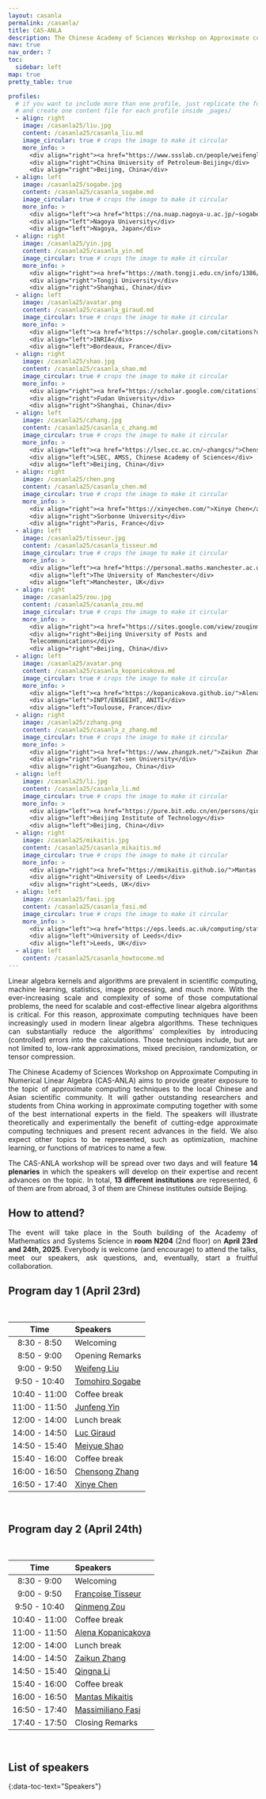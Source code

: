 ```yaml
---
layout: casanla
permalink: /casanla/
title: CAS-ANLA
description: The Chinese Academy of Sciences Workshop on Approximate computing in Numerical Linear Algebra (2025 Edition).
nav: true
nav_order: 7
toc:
  sidebar: left
map: true
pretty_table: true

profiles:
  # if you want to include more than one profile, just replicate the following block
  # and create one content file for each profile inside _pages/
  - align: right
    image: /casanla25/liu.jpg
    content: /casanla25/casanla_liu.md
    image_circular: true # crops the image to make it circular
    more_info: >
      <div align="right"><a href="https://www.ssslab.cn/people/weifengliu.html">Weifeng Liu</a></div>
      <div align="right">China University of Petroleum-Beijing</div>
      <div align="right">Beijing, China</div>
  - align: left
    image: /casanla25/sogabe.jpg
    content: /casanla25/casanla_sogabe.md
    image_circular: true # crops the image to make it circular
    more_info: >
      <div align="left"><a href="https://na.nuap.nagoya-u.ac.jp/~sogabe/sogabe_e.html">Tomohiro Sogabe</a></div>
      <div align="left">Nagoya University</div>
      <div align="left">Nagoya, Japan</div>
  - align: right
    image: /casanla25/yin.jpg
    content: /casanla25/casanla_yin.md
    image_circular: true # crops the image to make it circular
    more_info: >
      <div align="right"><a href="https://math.tongji.edu.cn/info/1386/7735.htm">Junfeng Yin</a></div>
      <div align="right">Tongji University</div>
      <div align="right">Shanghai, China</div>
  - align: left
    image: /casanla25/avatar.png
    content: /casanla25/casanla_giraud.md
    image_circular: true # crops the image to make it circular
    more_info: >
      <div align="left"><a href="https://scholar.google.com/citations?user=NIbqWDEAAAAJ&hl=fr">Luc Giraud</a></div>
      <div align="left">INRIA</div>
      <div align="left">Bordeaux, France</div>
  - align: right
    image: /casanla25/shao.jpg
    content: /casanla25/casanla_shao.md
    image_circular: true # crops the image to make it circular
    more_info: >
      <div align="right"><a href="https://scholar.google.com/citations?user=yk0MnRQAAAAJ&hl=en">Meiyue Shao</a></div>
      <div align="right">Fudan University</div>
      <div align="right">Shanghai, China</div>
  - align: left
    image: /casanla25/czhang.jpg
    content: /casanla25/casanla_c_zhang.md
    image_circular: true # crops the image to make it circular
    more_info: >
      <div align="left"><a href="https://lsec.cc.ac.cn/~zhangcs/">Chensong Zhang</a></div>
      <div align="left">LSEC, AMSS, Chinese Academy of Sciences</div>
      <div align="left">Beijing, China</div>
  - align: right
    image: /casanla25/chen.png
    content: /casanla25/casanla_chen.md
    image_circular: true # crops the image to make it circular
    more_info: >
      <div align="right"><a href="https://xinyechen.com/">Xinye Chen</a></div>
      <div align="right">Sorbonne University</div>
      <div align="right">Paris, France</div>
  - align: left
    image: /casanla25/tisseur.jpg
    content: /casanla25/casanla_tisseur.md
    image_circular: true # crops the image to make it circular
    more_info: >
      <div align="left"><a href="https://personal.maths.manchester.ac.uk/tisseur/">Françoise Tisseur</a></div>
      <div align="left">The University of Manchester</div>
      <div align="left">Manchester, UK</div>
  - align: right
    image: /casanla25/zou.jpg
    content: /casanla25/casanla_zou.md
    image_circular: true # crops the image to make it circular
    more_info: >
      <div align="right"><a href="https://sites.google.com/view/zouqinmeng/">Qinmeng Zou</a></div>
      <div align="right">Beijing University of Posts and
      Telecommunications</div>
      <div align="right">Beijing, China</div>
  - align: left
    image: /casanla25/avatar.png
    content: /casanla25/casanla_kopanicakova.md
    image_circular: true # crops the image to make it circular
    more_info: >
      <div align="left"><a href="https://kopanicakova.github.io/">Alena Kopanicakova</a></div>
      <div align="left">INPT/ENSEEIHT, ANITI</div>
      <div align="left">Toulouse, France</div>
  - align: right
    image: /casanla25/zzhang.png
    content: /casanla25/casanla_z_zhang.md
    image_circular: true # crops the image to make it circular
    more_info: >
      <div align="right"><a href="https://www.zhangzk.net/">Zaikun Zhang</a></div>
      <div align="right">Sun Yat-sen University</div>
      <div align="right">Guangzhou, China</div>
  - align: left
    image: /casanla25/li.jpg
    content: /casanla25/casanla_li.md
    image_circular: true # crops the image to make it circular
    more_info: >
      <div align="left"><a href="https://pure.bit.edu.cn/en/persons/qingna-li">Qingna Li</a></div>
      <div align="left">Beijing Institute of Technology</div>
      <div align="left">Beijing, China</div>
  - align: right
    image: /casanla25/mikaitis.jpg
    content: /casanla25/casanla_mikaitis.md
    image_circular: true # crops the image to make it circular
    more_info: >
      <div align="right"><a href="https://mmikaitis.github.io/">Mantas Mikaitis</a></div>
      <div align="right">University of Leeds</div>
      <div align="right">Leeds, UK</div>
  - align: left
    image: /casanla25/fasi.jpg
    content: /casanla25/casanla_fasi.md
    image_circular: true # crops the image to make it circular
    more_info: >
      <div align="left"><a href="https://eps.leeds.ac.uk/computing/staff/14034/massimiliano-fasi">Massimiliano Fasi</a></div>
      <div align="left">University of Leeds</div>
      <div align="left">Leeds, UK</div>
  - align: left
    content: /casanla25/casanla_howtocome.md
---
```


<style>body {text-align: justify}</style>

<!-- [Custom foo description](#mantas-mikaitis) -->

Linear algebra kernels and algorithms are prevalent in scientific computing, 
machine learning, statistics, image processing, and much more. With the 
ever-increasing scale and complexity of some of those computational problems,
the need for scalable and cost-effective linear algebra algorithms is critical.
For this reason, approximate computing techniques have been increasingly used 
in modern linear algebra algorithms. These techniques can substantially reduce
the algorithms’ complexities by introducing (controlled) errors into the 
calculations. Those techniques include, but are not limited to, low-rank 
approximations, mixed precision, randomization, or tensor compression.

The Chinese Academy of Sciences Workshop on Approximate Computing in Numerical 
Linear Algebra (CAS-ANLA) aims to provide greater exposure to the topic of 
approximate computing techniques to the local Chinese and Asian scientific 
community. It will gather outstanding researchers and students from China
working in approximate computing together with some of the best international
experts in the field. The speakers will illustrate theoretically and
experimentally the benefit of cutting-edge approximate computing techniques and
present recent advances in the field. We also expect other topics to be 
represented, such as optimization, machine learning, or functions of matrices 
to name a few.

The CAS-ANLA workshop will be spread over two days and will feature **14
plenaries** in which the speakers will develop on their expertise and recent
advances on the topic. In total, **13 different institutions** are represented, 6 
of them are from abroad, 3 of them are Chinese institutes outside Beijing.

## How to attend?

The event will take place in the South building of the Academy of Mathematics
and Systems Science in **room N204** (2nd floor) on **April 23rd and 24th, 2025**. Everybody is welcome (and
encourage) to attend the talks, meet our speakers, ask questions, and,
eventually, start a fruitful collaboration. 

## Program day 1 (April 23rd)

<br>

| Time         | Speakers       |
| :-----------: | :------------ |
| 8:30 - 8:50    | Welcoming       |
| 8:50 - 9:00    | Opening Remarks |
| 9:00 - 9:50    | [Weifeng Liu](#liu) |
| 9:50 - 10:40   | [Tomohiro Sogabe](#sogabe) |
| 10:40 - 11:00  | Coffee break |
| 11:00 - 11:50  | [Junfeng Yin](#yin) |
| 12:00 - 14:00  | Lunch break |
| 14:00 - 14:50  | [Luc Giraud](#giraud) |
| 14:50 - 15:40  | [Meiyue Shao](#shao) |
| 15:40 - 16:00  | Coffee break |
| 16:00 - 16:50  | [Chensong Zhang](#czhang) |
| 16:50 - 17:40  | [Xinye Chen](#chen) |

<br>

## Program day 2 (April 24th)

<br>

| Time         | Speakers       |
| :-----------: | :------------ |
| 8:30 - 9:00    | Welcoming       |
| 9:00 - 9:50    | [Françoise Tisseur](#tisseur) |
| 9:50 - 10:40   | [Qinmeng Zou](#zou) |
| 10:40 - 11:00  | Coffee break |
| 11:00 - 11:50  | [Alena Kopanicakova](#kopanicakova) |
| 12:00 - 14:00  | Lunch break |
| 14:00 - 14:50  | [Zaikun Zhang](#zzhang) |
| 14:50 - 15:40  | [Qingna Li](#li) |
| 15:40 - 16:00  | Coffee break |
| 16:00 - 16:50  | [Mantas Mikaitis](#mikaitis) |
| 16:50 - 17:40  | [Massimiliano Fasi](#fasi) |
| 17:40 - 17:50  | Closing Remarks |

<br>

## List of speakers
{:data-toc-text="Speakers"}
